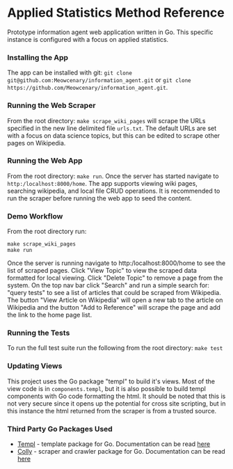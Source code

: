 # Applied Statistics Method Reference
Prototype information agent web application written in Go. This specific instance is configured with a focus on applied
statistics.

### Installing the App
The app can be installed with git: `git clone git@github.com:Meowcenary/information_agent.git` or
`git clone https://github.com/Meowcenary/information_agent.git`.

### Running the Web Scraper
From the root directory: `make scrape_wiki_pages` will scrape the URLs specified in the new line delimited file
`urls.txt`. The default URLs are set with a focus on data science topics, but this can be edited to scrape other pages
on Wikipedia.

### Running the Web App
From the root directory: `make run`. Once the server has started navigate to `http:/localhost:8000/home`. The app
supports viewing wiki pages, searching wikipedia, and local file CRUD operations. It is recommended to run the scraper
before running the web app to seed the content.

### Demo Workflow
From the root directory run:
```
make scrape_wiki_pages
make run
```

Once the server is running navigate to http:/localhost:8000/home to see the list of scraped pages. Click "View Topic" to
view the scraped data formatted for local viewing. Click "Delete Topic" to remove a page from the system. On the top nav
bar click "Search" and run a simple search for: "query tests" to see a list of articles that could be scraped from Wikipedia.
The button "View Article on Wikipedia" will open a new tab to the article on Wikipedia and the button "Add to Reference"
will scrape the page and add the link to the home page list.

### Running the Tests
To run the full test suite run the following from the root directory: `make test`

### Updating Views
This project uses the Go package "templ" to build it's views. Most of the view code is in `components.templ`, but it is
also possible to build templ components with Go code formatting the html. It should be noted that this is not very
secure since it opens up the potential for cross site scripting, but in this instance the html returned from the scraper
is from a trusted source.

### Third Party Go Packages Used
- [Templ](https://pkg.go.dev/github.com/josegpt/go-utils/templ) - template package for Go. Documentation can be read [here](https://templ.guide/)
- [Colly](https://github.com/gocolly/colly) - scraper and crawler package for Go. Documentation can be read [here](https://go-colly.org/)
